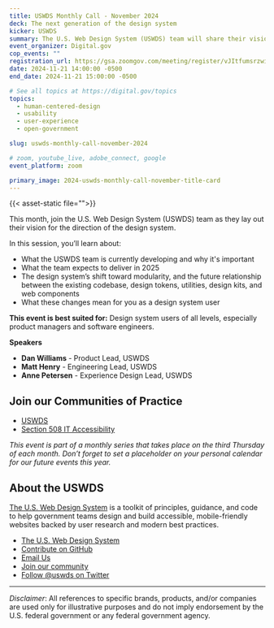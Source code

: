 ```yaml
---
title: USWDS Monthly Call - November 2024
deck: The next generation of the design system
kicker: USWDS
summary: The U.S. Web Design System (USWDS) team will share their vision for the design system as a product, including USWDS Web Components and other new things the team expects to deliver in 2025. 
event_organizer: Digital.gov
cop_events: ""
registration_url: https://gsa.zoomgov.com/meeting/register/vJItfumsrzwiGRcqviGv4fcTLhgHS8ClFEU
date: 2024-11-21 14:00:00 -0500
end_date: 2024-11-21 15:00:00 -0500

# See all topics at https://digital.gov/topics
topics:
  - human-centered-design
  - usability
  - user-experience
  - open-government

slug: uswds-monthly-call-november-2024

# zoom, youtube_live, adobe_connect, google
event_platform: zoom

primary_image: 2024-uswds-monthly-call-november-title-card
---
```



{{< asset-static file="">}}

This month, join the U.S. Web Design System (USWDS) team as they lay out their vision for the direction of the design system.

In this session, you’ll learn about:

- What the USWDS team is currently developing and why it's important
- What the team expects to deliver in 2025
- The design system’s shift toward modularity, and the future relationship between the existing codebase, design tokens, utilities, design kits, and web components
- What these changes mean for you as a design system user


**This event is best suited for:** Design system users of all levels, especially product managers and software engineers.

**Speakers**

- **Dan Williams** - Product Lead, USWDS
- **Matt Henry** - Engineering Lead, USWDS
- **Anne Petersen** - Experience Design Lead, USWDS

## Join our Communities of Practice

- [USWDS](https://designsystem.digital.gov/about/community/)
- [Section 508 IT Accessibility](https://www.section508.gov/manage/join-the-508-community/)

_This event is part of a monthly series that takes place on the third Thursday of each month. Don’t forget to set a placeholder on your personal calendar for our future events this year._

## About the USWDS

[The U.S. Web Design System](https://designsystem.digital.gov/) is a toolkit of principles, guidance, and code to help government teams design and build accessible, mobile-friendly websites backed by user research and modern best practices.

- [The U.S. Web Design System](https://designsystem.digital.gov/)
- [Contribute on GitHub](https://github.com/uswds/uswds/issues)
- [Email Us](mailto:uswds@gsa.gov)
- [Join our community](https://digital.gov/communities/uswds/)
- [Follow @uswds on Twitter](https://twitter.com/uswds)

---

_Disclaimer_: All references to specific brands, products, and/or companies are used only for illustrative purposes and do not imply endorsement by the U.S. federal government or any federal government agency.
